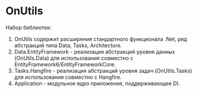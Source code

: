 # OnUtils

Набор библиотек:
1) OnUtils содержит расширения стандартного функционала .Net, ряд абстракций типа Data, Tasks, Architecture.
2) Data.EntityFramework - реализация абстракций уровня данных (OnUtils.Data) для использования совместно с EntityFramework6/EntityFrameworkCore.
3) Tasks.Hangfire - реализация абстракций уровня задач (OnUtils.Tasks) для использования совместно с Hangfire.
4) Application - модульное ядро приложения, поддерживающее DI.
